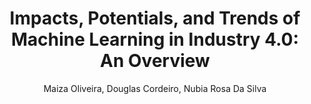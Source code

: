 ---
paperId: 29
author: Maiza Oliveira, Douglas Cordeiro, Nubia Rosa Da Silva
publicationauthor: Da Silva, N. R. et al
title: "Impacts, Potentials, and Trends of Machine Learning in Industry 4.0: An Overview"
pdf: --
poster: Poster_Nubida_DaSilva
alt: --
type: Poster
topic: Applications
subtopic: Machine Learning
link: 
conference: icml
year: 2020
tags: icml-2020
location: Virtual
---